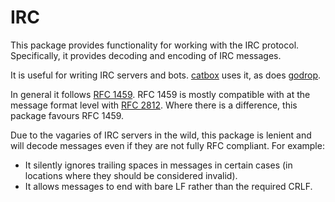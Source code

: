 # IRC
This package provides functionality for working with the IRC protocol.
Specifically, it provides decoding and encoding of IRC messages.

It is useful for writing IRC servers and bots.
[catbox](https://github.com/horgh/catbox) uses it, as does
[godrop](https://github.com/horgh/godrop).

In general it follows [RFC 1459](https://tools.ietf.org/html/rfc1459). RFC
1459 is mostly compatible with at the message format level with [RFC
2812](https://tools.ietf.org/html/rfc2812). Where there is a difference,
this package favours RFC 1459.

Due to the vagaries of IRC servers in the wild, this package is lenient and
will decode messages even if they are not fully RFC compliant. For example:

  * It silently ignores trailing spaces in messages in certain cases (in
    locations where they should be considered invalid).
  * It allows messages to end with bare LF rather than the required CRLF.

